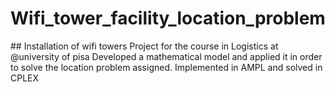 # Wifi_tower_facility_location_problem
## Installation of wifi towers
Project for the course in Logistics at @university of pisa 
Developed a mathematical model and applied it in order to solve the location problem assigned. 
Implemented in AMPL and solved in CPLEX
